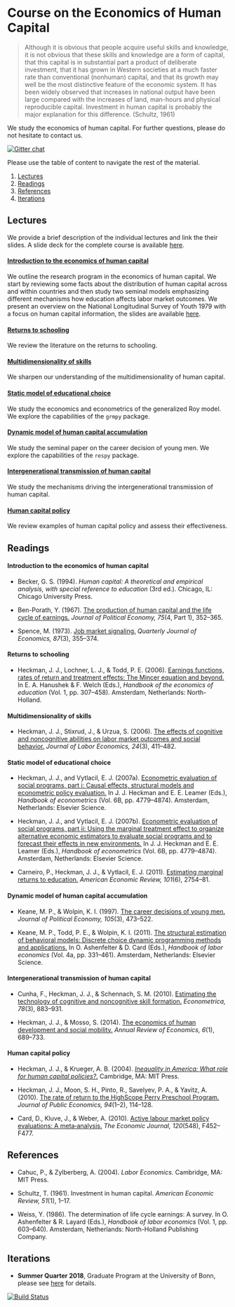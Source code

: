 # Course on the Economics of Human Capital

> Although it is obvious that people acquire useful skills and knowledge, it is not obvious that these skills and
knowledge are a form of capital, that this capital is in substantial part a product of deliberate investment, that it has grown in Western societies at a much faster rate than conventional (nonhuman) capital, and that its growth may well be the most distinctive feature of the
economic system. It has been widely observed that increases in national output have been large compared with the increases of land, man-hours and physical reproducible capital. Investment in human capital is probably the major explanation for this difference. (Schultz, 1961)

We study the economics of human capital. For further questions, please do not hesitate to contact us.

[![Gitter chat](https://badges.gitter.im/gitterHQ/gitter.png)](https://gitter.im/HumanCapitalEconomics/Lobby?utm_source=share-link&utm_medium=link&utm_campaign=share-link)
<br>

Please use the table of content to navigate the rest of the material.

1. [Lectures](#lectures)
2. [Readings](#readings)
3. [References](#references)
4. [Iterations](#iterations)

## Lectures <a name="lectures"></a>

We provide a brief description of the individual lectures and link the their slides. A slide deck for the complete course is available [here](https://github.com/HumanCapitalEconomics/course/blob/master/distribution/course_deck.pdf).

#### [Introduction to the economics of human capital](https://github.com/HumanCapitalEconomics/course/blob/master/distribution/01_intro_human_capital.pdf)

We outline the research program in the economics of human capital. We start by reviewing some facts about the distribution of human capital across and within countries and then study two seminal models emphasizing different mechanisms how education affects labor market outcomes. We present an overview on the National Longitudinal Survey of Youth 1979 with a focus on human capital information, the slides are available [here](https://github.com/OpenSourceEconomics/nlsy_dataset/blob/master/distribution/presentation.pdf).

#### [Returns to schooling](https://github.com/HumanCapitalEconomics/course/blob/master/distribution/02_returns_schooling.pdf)

We review the literature on the returns to schooling.

#### [Multidimensionality of skills](https://github.com/HumanCapitalEconomics/course/blob/master/distribution/03_multidimensionality_skills.pdf)

We sharpen our understanding of the multidimensionality of human capital.

#### [Static model of educational choice](https://github.com/HumanCapitalEconomics/course/blob/master/distribution/04_static_model.pdf)

We study the economics and econometrics of the generalized Roy model. We explore the capabilities of the ``grmpy`` package.

#### [Dynamic model of human capital accumulation](https://github.com/HumanCapitalEconomics/course/blob/master/distribution/05_dynamic_model.pdf)

We study the seminal paper on the career decision of young men. We explore the capabilities of the ``respy`` package.

#### [Intergenerational transmission of human capital](https://github.com/HumanCapitalEconomics/course/blob/master/distribution/06_intergenerational_transmission.pdf)

We study the mechanisms driving the intergenerational transmission of human capital.

#### [Human capital policy](https://github.com/HumanCapitalEconomics/course/blob/master/distribution/07_human_capital_policy.pdf)

We review examples of human capital policy and assess their effectiveness.

## Readings <a name="readings"></a>

#### Introduction to the economics of human capital

* Becker, G. S. (1994). *Human capital: A theoretical and empirical analysis, with special reference to education* (3rd ed.). Chicago, IL: Chicago University Press.

* Ben-Porath, Y. (1967). [The production of human capital and the life cycle of earnings.](http://www.uib.cat/depart/deaweb/personal/profesores/personalpages/hdeeasp9/workingpapers/bibliosecpub/benporath1967.pdf) *Journal of Political Economy, 75*(4, Part 1), 352–365.

* Spence, M. (1973). [Job market signaling.](http://www.jstor.org/stable/pdf/1882010.pdf?refreqid=excelsior:53c3055c92edc9426d2082d61d39025e) *Quarterly Journal of Economics, 87*(3), 355–374.

#### Returns to schooling

* Heckman, J. J., Lochner, L. J., & Todd, P. E. (2006). [Earnings functions, rates of return and treatment effects: The Mincer equation and beyond.](http://jenni.uchicago.edu/papers/pku_2007/Heckman_Lochner_etal_2006_HEE_v1_ch7.pdf) In E. A. Hanushek & F. Welch (Eds.), *Handbook of the economics of education* (Vol. 1, pp. 307–458). Amsterdam, Netherlands: North-Holland.

#### Multidimensionality of skills

* Heckman, J. J., Stixrud, J., & Urzua, S. (2006). [The effects of cognitive and noncognitive abilities on labor market outcomes and social behavior.](https://www.journals.uchicago.edu/doi/abs/10.1086/504455) *Journal of Labor Economics, 24*(3), 411–482.

#### Static model of educational choice

*  Heckman, J. J., and Vytlacil, E. J. (2007a). [Econometric evaluation of social programs, part
i: Causal effects, structural models and econometric policy evaluation.](http://ac.els-cdn.com/S1573441207060709/1-s2.0-S1573441207060709-main.pdf?_tid=b933f5c8-6bbe-11e7-8ae8-00000aacb35d&acdnat=1500385435_c69182d36b79b66bbce5f5a7c593617c) In J. J. Heckman and E. E. Leamer (Eds.), *Handbook of econometrics* (Vol. 6B, pp. 4779–4874). Amsterdam, Netherlands: Elsevier Science.

* Heckman, J. J., and Vytlacil, E. J. (2007b). [Econometric evaluation of social programs, part
ii: Using the marginal treatment effect to organize alternative economic estimators to evaluate social programs and to forecast their effects in new environments.](http://ac.els-cdn.com/S1573441207060710/1-s2.0-S1573441207060710-main.pdf?_tid=5ccb4ace-6bbf-11e7-807b-00000aab0f26&acdnat=1500385710_c3706f18138fabe356b0f3ebddd75670) In J. J. Heckman and E. E. Leamer (Eds.), *Handbook of econometrics* (Vol. 6B, pp. 4779–4874). Amsterdam, Netherlands: Elsevier Science.

* Carneiro, P., Heckman, J. J., & Vytlacil, E. J. (2011). [Estimating marginal returns to education.](https://www.aeaweb.org/articles?id=10.1257/aer.101.6.2754) *American Economic Review, 101*(6), 2754–81.

#### Dynamic model of human capital accumulation

* Keane, M. P., & Wolpin, K. I. (1997). [The career decisions of young men.](http://www.jstor.org/stable/10.1086/262080?seq=1#page_scan_tab_contents) *Journal of Political Economy, 105*(3), 473–522.

* Keane, M. P., Todd, P. E., & Wolpin, K. I. (2011). [The structural estimation of behavioral models: Discrete choice dynamic programming methods and applications.](https://www.ssc.wisc.edu/~walker/wp/wp-content/uploads/2013/09/KeaneEtalHBLE2011.pdf) In O. Ashenfelter & D. Card (Eds.), *Handbook of labor economics* (Vol. 4a, pp. 331–461). Amsterdam, Netherlands: Elsevier Science.

#### Intergenerational transmission of human capital

* Cunha, F., Heckman, J. J., & Schennach, S. M. (2010). [Estimating the technology of cognitive and noncognitive skill formation.](https://onlinelibrary.wiley.com/doi/abs/10.3982/ECTA6551) *Econometrica, 78*(3), 883–931.

* Heckman, J. J., & Mosso, S. (2014). [The economics of human development and social mobility.](https://www.annualreviews.org/doi/abs/10.1146/annurev-economics-080213-040753) *Annual Review of Economics, 6*(1), 689–733.

#### Human capital policy

* Heckman, J. J., & Krueger, A. B. (2004). *[Inequality in America: What role for human capital policies?.](https://mitpress.mit.edu/books/inequality-america)* Cambridge, MA: MIT Press.

* Heckman, J. J., Moon, S. H., Pinto, R., Savelyev, P. A., & Yavitz, A. (2010). [The rate of return to the HighScope Perry Preschool Program.](https://www.sciencedirect.com/science/article/pii/S0047272709001418) *Journal of Public Economics, 94*(1–2), 114–128.

* Card, D., Kluve, J., & Weber, A. (2010). [Active labour market policy evaluations: A meta‐analysis.](https://onlinelibrary.wiley.com/doi/abs/10.1111/j.1468-0297.2010.02387.x) *The Economic Journal, 120*(548), F452–F477.

## References <a name="references"></a>

* Cahuc, P., & Zylberberg, A. (2004). *Labor Economics.* Cambridge, MA: MIT Press.

* Schultz, T. (1961). Investment in human capital. *American Economic Review, 51*(1), 1–17.

* Weiss, Y. (1986). The determination of life cycle earnings: A survey. In O. Ashenfelter & R. Layard (Eds.), *Handbook of labor economics* (Vol. 1, pp. 603–640). Amsterdam, Netherlands: North-Holland Publishing Company.

## Iterations <a name="iterations"></a>

* **Summer Quarter 2018**, Graduate Program at the University of Bonn, please see [here](https://github.com/HumanCapitalEconomics/course/blob/master/iterations/bonn_ss_2018/README.md) for details.

[![Build Status](https://travis-ci.org/HumanCapitalEconomics/course.svg?branch=master)](https://travis-ci.org/HumanCapitalEconomics/course)
